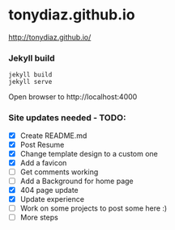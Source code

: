 # tonydiaz.github.io
http://tonydiaz.github.io/

### Jekyll build
```
jekyll build
jekyll serve
```
Open browser to http://localhost:4000

### Site updates needed - TODO:
- [x] Create README.md
- [x] Post Resume
- [x] Change template design to a custom one
- [x] Add a favicon
- [ ] Get comments working
- [ ] Add a Background for home page
- [x] 404 page update
- [x] Update experience
- [ ] Work on some projects to post some here :)
- [ ] More steps
